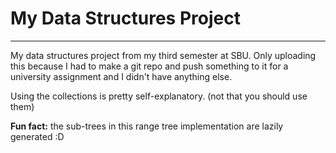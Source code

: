 # My Data Structures Project
---
My data structures project from my third semester at SBU.
Only uploading this because I had to make a git repo and push something to it for a university assignment and I didn't have anything else.

Using the collections is pretty self-explanatory. (not that you should use them)

**Fun fact:** the sub-trees in this range tree implementation are lazily generated :D
